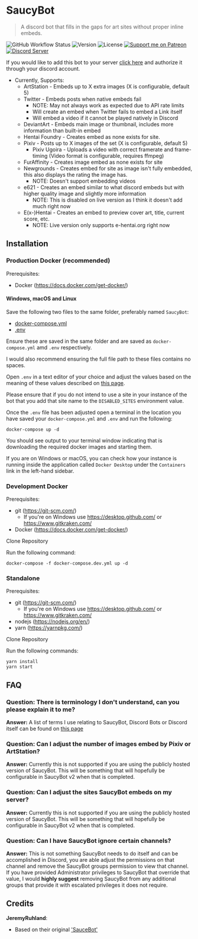 SaucyBot
========

> A discord bot that fills in the gaps for art sites without proper inline embeds.

![GitHub Workflow Status](https://img.shields.io/github/workflow/status/Sn0wCrack/saucybot-discord/CI)
![Version](https://img.shields.io/github/v/release/Sn0wCrack/saucybot-discord)
![License](https://img.shields.io/github/license/sn0wcrack/saucybot-discord)
[![Support me on Patreon](https://img.shields.io/endpoint.svg?url=https%3A%2F%2Fshieldsio-patreon.vercel.app%2Fapi%3Fusername%3Dsaucybot%26type%3Dpatrons&style=flat)](https://patreon.com/saucybot)
<a target="_blank" href="https://discord.gg/E642ScHyHj">![Discord Server](https://img.shields.io/discord/928546369935917076?color=5764f4&label=discord&logo=discord&logoColor=fff)</a>

If you would like to add this bot to your server [click here](https://discordapp.com/api/oauth2/authorize?client_id=647368715742216193&permissions=67497024&scope=bot) and authorize it through your discord account.

* Currently, Supports:
  * ArtStation - Embeds up to X extra images (X is configurable, default 5)
  * Twitter - Embeds posts when native embeds fail
    * NOTE: May not always work as expected due to API rate limits
    * Will create an embed when Twitter fails to embed a Link itself
    * Will embed a video if it cannot be played natively in Discord
  * DeviantArt - Embeds main image or thumbnail, includes more information than built-in embed
  * Hentai Foundry - Creates embed as none exists for site.
  * Pixiv - Posts up to X images of the set (X is configurable, default 5)
    * Pixiv Ugoira - Uploads a video with correct framerate and frame-timing (Video format is configurable, requires ffmpeg)
  * FurAffinity - Creates image embed as none exists for site
  * Newgrounds - Creates embed for site as image isn't fully embedded, this also displays the rating the image has.
    * NOTE: Doesn't support embedding videos
  * e621 - Creates an embed similar to what discord embeds but with higher quality image and slightly more information
    * NOTE: This is disabled on live version as I think it doesn't add much right now
  * E(x-)Hentai - Creates an embed to preview cover art, title, current score, etc.
    * NOTE: Live version only supports e-hentai.org right now

Installation
----------

### Production Docker (recommended)

Prerequisites:
 - Docker (https://docs.docker.com/get-docker/)

#### Windows, macOS and Linux

Save the following two files to the same folder, preferably named `SaucyBot`:
 - [docker-compose.yml](https://raw.githubusercontent.com/Sn0wCrack/saucybot-discord/master/docker-compose.prod.yml)
 - [.env](https://raw.githubusercontent.com/Sn0wCrack/saucybot-discord/master/.env.example)

Ensure these are saved in the same folder and are saved as `docker-compose.yml` amd `.env` respectively.

I would also recommend ensuring the full file path to these files contains no spaces.

Open `.env` in a text editor of your choice and adjust the values based on the meaning of these values described on [this page](https://github.com/Sn0wCrack/saucybot-discord/wiki/Environment-Variable-Values).

Please ensure that if you do not intend to use a site in your instance of the bot that you add that site name to the `DISABLED_SITES` environment value.

Once the `.env` file has been adjusted open a terminal in the location you have saved your `docker-compose.yml` and `.env` and run the following:

```shell
docker-compose up -d
```

You should see output to your terminal window indicating that is downloading the required docker images and starting them.

If you are on Windows or macOS, you can check how your instance is running inside the application called `Docker Desktop` under the `Containers` link in the left-hand sidebar.

### Development Docker

Prerequisites:
 - git (https://git-scm.com/)
   - If you're on Windows use https://desktop.github.com/ or https://www.gitkraken.com/
 - Docker (https://docs.docker.com/get-docker/)

<!-- TODO: Improve this section -->

Clone Repository

Run the following command:
```shell
docker-compose -f docker-compose.dev.yml up -d
```

### Standalone

Prerequisites:
 - git (https://git-scm.com/)
    - If you're on Windows use https://desktop.github.com/ or https://www.gitkraken.com/
 - nodejs (https://nodejs.org/en/)
 - yarn (https://yarnpkg.com/)

<!-- TODO: Improve this section -->

Clone Repository

Run the following commands:
```shell
yarn install
yarn start
```


FAQ
---

### Question: There is terminology I don't understand, can you please explain it to me?
**Answer:** A list of terms I use relating to SaucyBot, Discord Bots or Discord itself can be found on [this page](https://github.com/Sn0wCrack/saucybot-discord/wiki/Glossary)

### Question: Can I adjust the number of images embed by Pixiv or ArtStation?
**Answer:** Currently this is not supported if you are using the publicly hosted version of SaucyBot.
This will be something that will hopefully be configurable in SaucyBot v2 when that is completed.

### Question: Can I adjust the sites SaucyBot embeds on my server?
**Answer:** Currently this is not supported if you are using the publicly hosted version of SaucyBot.
This will be something that will hopefully be configurable in SaucyBot v2 when that is completed.

### Question: Can I have SaucyBot ignore certain channels?
**Answer:** This is not something SaucyBot needs to do itself and can be accomplished in Discord, you are able adjust the permissions on that channel and remove the SaucyBot groups permission to view that channel.
If you have provided Administrator privileges to SaucyBot that override that value, I would **highly suggest** removing SaucyBot from any additional groups that provide it with escalated privileges it does not require.

Credits
-------

**JeremyRuhland**:

* Based on their original ['SauceBot'](https://github.com/JeremyRuhland/saucebot-discord)
